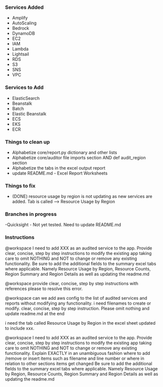 ###  Services Added   ###

- Amplify
- AutoScaling
- Bedrock
- DynamoDB
- EC2
- IAM
- Lambda
- Lightsail
- RDS
- S3
- SNS
- VPC

###  Services to Add   ###

- ElasticSearch
- Beanstalk
- Batch
- Elastic Beanstalk
- ECS
- EKS
- ECR 


###  Things to clean up   ###

- Alphabetize core/report.py dictionary and other lists
- Alphabetize core/auditor file imports section AND def audit_region section
- Alphabetize the tabs in the excel output report
- update README.md - Excel Report Worksheets


###   Things to fix   ####

- (DONE) resource usage by region is not updating as new services are added. Tab is called --> Resource Usage by Region


###   Branches in progress   ###

-Quicksight - Not yet tested.  Need to update README.md


###   Instructions   ###

@workspace I need to add XXX as an audited service to the app. Provide clear, concise, step by step instructions to modify the existing app taking care to omit NOTHING and NOT to change or remove any existing functionality. Be sure to add the additional fields to the summary excel tabs where applicable. Namely Resource Usage by Region, Resource Counts, Region Summary and Region Details as well as updating the readme.md




@workspace provide clear, concise, step by step instructions with references please to resolve this error.

@workspace can we add aws config to the list of audited services and reports without modifying any functionality.  i need filenames to create or modify. clear, concise, step by step instruction.  Please omit nothing and update readme.md at the end

i need the tab called Resource Usage by Region in the excel sheet updated to include xxx.







@workspace I need to add XXX as an audited service to the app. Provide clear, concise, step by step instructions to modify the existing app taking care to omit NOTHING and NOT to change or remove any existing functionality. Explain EXACTLY in an unambiguous fashion where to add /remove or insert items such as filename and line number or where in relation to other sections items get changed Be sure to add the additional fields to the summary excel tabs where applicable. Namely Resource Usage by Region, Resource Counts, Region Summary and Region Details as well as updating the readme.md